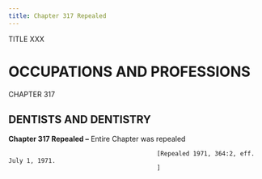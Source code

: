 ```yaml
---
title: Chapter 317 Repealed
---
```


TITLE XXX
                                             
OCCUPATIONS AND PROFESSIONS
===========================

CHAPTER 317
                                             
DENTISTS AND DENTISTRY
----------------------

**Chapter 317 Repealed –** Entire Chapter was repealed


                                             [Repealed 1971, 364:2, eff. July 1, 1971.
                                             ]
